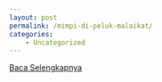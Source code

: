 ```yaml
---
layout: post
permalink: /mimpi-di-peluk-malaikat/
categories:
    - Uncategorized
---
```


[Baca Selengkapnya](/07)